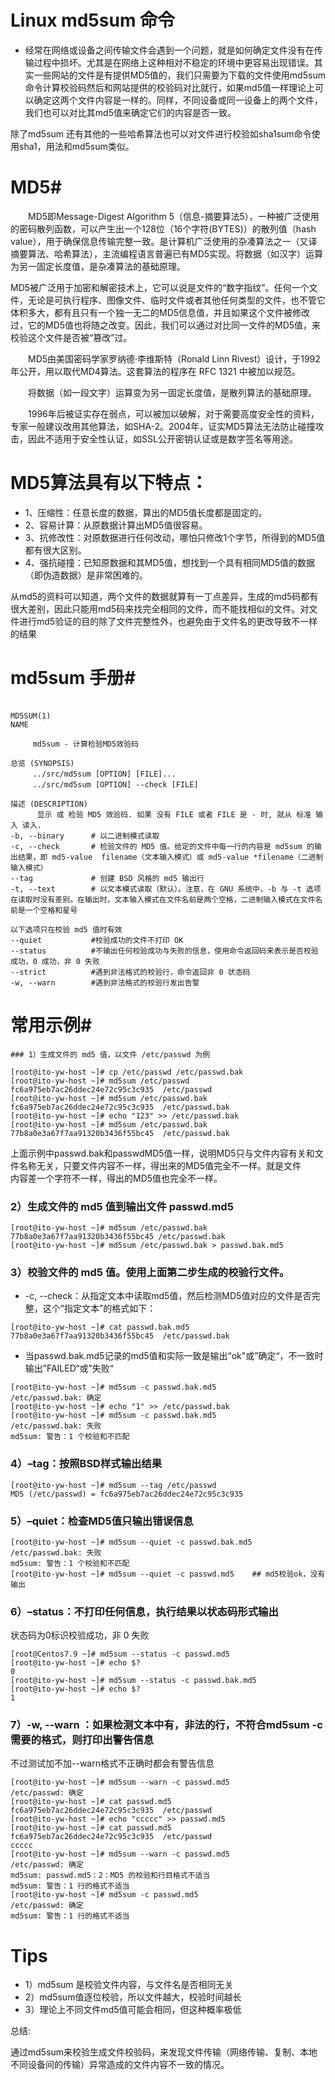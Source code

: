 
# Linux md5sum 命令

- 经常在网络或设备之间传输文件会遇到一个问题，就是如何确定文件没有在传输过程中损坏。尤其是在网络上这种相对不稳定的环境中更容易出现错误。其实一些网站的文件是有提供MD5值的，我们只需要为下载的文件使用md5sum命令计算校验码然后和网站提供的校验码对比就行，如果md5值一样理论上可以确定这两个文件内容是一样的。同样，不同设备或同一设备上的两个文件，我们也可以对比其md5值来确定它们的内容是否一致。

除了md5sum 还有其他的一些哈希算法也可以对文件进行校验如sha1sum命令使用sha1，用法和md5sum类似。

# MD5#

　　MD5即Message-Digest Algorithm 5（信息-摘要算法5），一种被广泛使用的密码散列函数，可以产生出一个128位（16个字符(BYTES)）的散列值（hash value），用于确保信息传输完整一致。是计算机广泛使用的杂凑算法之一（又译摘要算法、哈希算法），主流编程语言普遍已有MD5实现。将数据（如汉字）运算为另一固定长度值，是杂凑算法的基础原理。

MD5被广泛用于加密和解密技术上，它可以说是文件的“数字指纹”。任何一个文件，无论是可执行程序、图像文件、临时文件或者其他任何类型的文件，也不管它体积多大，都有且只有一个独一无二的MD5信息值，并且如果这个文件被修改过，它的MD5值也将随之改变。因此，我们可以通过对比同一文件的MD5值，来校验这个文件是否被“篡改”过。

　　MD5由美国密码学家罗纳德·李维斯特（Ronald Linn Rivest）设计，于1992年公开，用以取代MD4算法。这套算法的程序在 RFC 1321 中被加以规范。

　　将数据（如一段文字）运算变为另一固定长度值，是散列算法的基础原理。

　　1996年后被证实存在弱点，可以被加以破解，对于需要高度安全性的资料，专家一般建议改用其他算法，如SHA-2。2004年，证实MD5算法无法防止碰撞攻击，因此不适用于安全性认证，如SSL公开密钥认证或是数字签名等用途。

# MD5算法具有以下特点：

- 1、压缩性：任意长度的数据，算出的MD5值长度都是固定的。
- 2、容易计算：从原数据计算出MD5值很容易。
- 3、抗修改性：对原数据进行任何改动，哪怕只修改1个字节，所得到的MD5值都有很大区别。
- 4、强抗碰撞：已知原数据和其MD5值，想找到一个具有相同MD5值的数据（即伪造数据）是非常困难的。

从md5的资料可以知道，两个文件的数据就算有一丁点差异，生成的md5码都有很大差别，因此只能用md5码来找完全相同的文件，而不能找相似的文件。对文件进行md5验证的目的除了文件完整性外，也避免由于文件名的更改导致不一样的结果

# md5sum 手册#
```
　　　　　　　　　　　　　　　　　　　　　　　　　　　　　　　　　　　　　　MD5SUM(1)
NAME

　　　md5sum - 计算检验MD5效验码

总览 (SYNOPSIS)
　　　../src/md5sum [OPTION] [FILE]...
　　　../src/md5sum [OPTION] --check [FILE]

描述 (DESCRIPTION)
　　　 显示 或 检验 MD5 效验码. 如果 没有 FILE 或者 FILE 是 - 时, 就从 标准 输入 读入.
-b, --binary      # 以二进制模式读取
-c, --check       # 检验文件的 MD5 值。给定的文件中每一行的内容是 md5sum 的输出结果，即 md5-value  filename（文本输入模式）或 md5-value *filename（二进制输入模式）
--tag             # 创建 BSD 风格的 md5 输出行
-t, --text        # 以文本模式读取（默认）。注意，在 GNU 系统中，-b 与 -t 选项在读取时没有差别。在输出时，文本输入模式在文件名前是两个空格，二进制输入模式在文件名前是一个空格和星号

以下选项只在校验 md5 值时有效
--quiet           #校验成功的文件不打印 OK
--status          #不输出任何校验成功与失败的信息，使用命令返回码来表示是否校验成功，0 成功，非 0 失败
--strict          #遇到非法格式的校验行，命令返回非 0 状态码
-w, --warn        #遇到非法格式的校验行发出告警
```

# 常用示例#
```
### 1）生成文件的 md5 值，以文件 /etc/passwd 为例

[root@ito-yw-host ~]# cp /etc/passwd /etc/passwd.bak
[root@ito-yw-host ~]# md5sum /etc/passwd
fc6a975eb7ac26ddec24e72c95c3c935  /etc/passwd
[root@ito-yw-host ~]# md5sum /etc/passwd.bak 
fc6a975eb7ac26ddec24e72c95c3c935  /etc/passwd.bak
[root@ito-yw-host ~]# echo "123" >> /etc/passwd.bak   
[root@ito-yw-host ~]# md5sum /etc/passwd.bak       
77b8a0e3a67f7aa91320b3436f55bc45  /etc/passwd.bak
```

上面示例中passwd.bak和passwdMD5值一样，说明MD5只与文件内容有关和文件名称无关，只要文件内容不一样，得出来的MD5值完全不一样。就是文件　　　　内容差一个字符不一样，得出的MD5值也完全不一样。

### 2）生成文件的 md5 值到输出文件 passwd.md5
```
[root@ito-yw-host ~]# md5sum /etc/passwd.bak
77b8a0e3a67f7aa91320b3436f55bc45 /etc/passwd.bak
[root@ito-yw-host ~]# md5sum /etc/passwd.bak > passwd.bak.md5
```

### 3）校验文件的 md5 值。使用上面第二步生成的校验行文件。

- -c, --check：从指定文本中读取md5值，然后检测MD5值对应的文件是否完整，这个“指定文本”的格式如下：
```
[root@ito-yw-host ~]# cat passwd.bak.md5
77b8a0e3a67f7aa91320b3436f55bc45  /etc/passwd.bak
```

- 当passwd.bak.md5记录的md5值和实际一致是输出“ok"或”确定“，不一致时输出”FAILED“或”失败“
```
[root@ito-yw-host ~]# md5sum -c passwd.bak.md5
/etc/passwd.bak: 确定
[root@ito-yw-host ~]# echo "1" >> /etc/passwd.bak 
[root@ito-yw-host ~]# md5sum -c passwd.bak.md5    
/etc/passwd.bak: 失败
md5sum: 警告：1 个校验和不匹配
```

### 4）–tag：按照BSD样式输出结果
```
[root@ito-yw-host ~]# md5sum --tag /etc/passwd
MD5 (/etc/passwd) = fc6a975eb7ac26ddec24e72c95c3c935
```

### 5）–quiet：检查MD5值只输出错误信息
```
[root@ito-yw-host ~]# md5sum --quiet -c passwd.bak.md5
/etc/passwd.bak: 失败
md5sum: 警告：1 个校验和不匹配
[root@ito-yw-host ~]# md5sum --quiet -c passwd.md5    ## md5校验ok，没有输出
```

### 6）–status：不打印任何信息，执行结果以状态码形式输出

状态码为0标识校验成功，非 0 失败
```
[root@Centos7.9 ~]# md5sum --status -c passwd.md5        
[root@ito-yw-host ~]# echo $?
0
[root@ito-yw-host ~]# md5sum --status -c passwd.bak.md5       
[root@ito-yw-host ~]# echo $?
1
```

### 7）-w, --warn ：如果检测文本中有，非法的行，不符合md5sum -c需要的格式，则打印出警告信息

不过测试加不加--warn格式不正确时都会有警告信息
```
[root@ito-yw-host ~]# md5sum --warn -c passwd.md5 
/etc/passwd: 确定
[root@ito-yw-host ~]# cat passwd.md5 
fc6a975eb7ac26ddec24e72c95c3c935  /etc/passwd
[root@ito-yw-host ~]# echo "ccccc" >> passwd.md5          
[root@ito-yw-host ~]# cat passwd.md5             
fc6a975eb7ac26ddec24e72c95c3c935  /etc/passwd
ccccc
[root@ito-yw-host ~]# md5sum --warn -c passwd.md5             
/etc/passwd: 确定
md5sum: passwd.md5：2：MD5 的校验和行目格式不适当
md5sum: 警告：1 行的格式不适当
[root@ito-yw-host ~]# md5sum -c passwd.md5        
/etc/passwd: 确定
md5sum: 警告：1 行的格式不适当
```

# Tips

- 1）md5sum 是校验文件内容，与文件名是否相同无关
- 2）md5sum值逐位校验，所以文件越大，校验时间越长
- 3）理论上不同文件md5值可能会相同，但这种概率极低

总结:

通过md5sum来校验生成文件校验码，来发现文件传输（网络传输、复制、本地不同设备间的传输）异常造成的文件内容不一致的情况。
